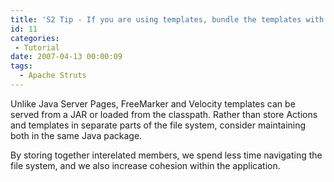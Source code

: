 ```yaml
---
title: 'S2 Tip - If you are using templates, bundle the templates with the Actions.'
id: 11
categories:
 - Tutorial
date: 2007-04-13 00:00:09
tags:
  - Apache Struts
---
```


Unlike Java Server Pages, FreeMarker and Velocity templates can be served from a JAR or loaded from the classpath. Rather than store Actions and templates in separate parts of the file system, consider maintaining both in the same Java package.

By storing together interelated members, we spend less time navigating the file system, and we also increase cohesion within the application.